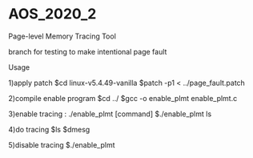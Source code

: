 # AOS_2020_2

Page-level Memory Tracing Tool

branch for testing to make intentional page fault

Usage

1)apply patch
$cd linux-v5.4.49-vanilla
$patch -p1 < ../page_fault.patch

2)compile enable program
$cd ../
$gcc -o enable_plmt enable_plmt.c

3)enable tracing : ./enable_plmt [command]
$./enable_plmt ls

4)do tracing
$ls
$dmesg

5)disable tracing
$./enable_plmt


